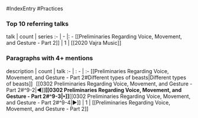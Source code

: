 #IndexEntry #Practices

### Top 10 referring talks
talk | count | series
:- | - |: -
[[Preliminaries Regarding Voice, Movement, and Gesture - Part 2]] | 1 | [[2020 Vajra Music]]

### Paragraphs with 4+ mentions
description | count | talk
:- | : - | :-
[[Preliminaries Regarding Voice, Movement, and Gesture - Part 2#Different types of beasts\|Different types of beasts]] &nbsp;&nbsp;[[0302 Preliminaries Regarding Voice, Movement, and Gesture - Part 2#^9-2\|◀]]**[[0302 Preliminaries Regarding Voice, Movement, and Gesture - Part 2#^9-3\|•]]**[[0302 Preliminaries Regarding Voice, Movement, and Gesture - Part 2#^9-4\|▶]] | 1 | [[Preliminaries Regarding Voice, Movement, and Gesture - Part 2]]

